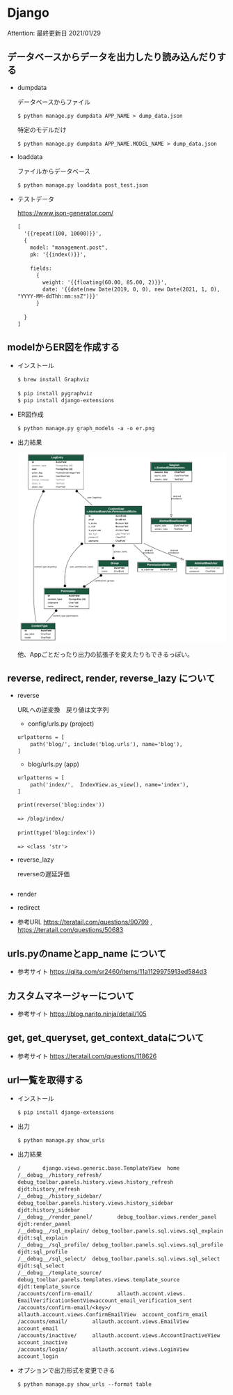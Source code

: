 # Django

Attention: 最終更新日 2021/01/29


## データベースからデータを出力したり読み込んだりする

- dumpdata

  データベースからファイル

  ```
  $ python manage.py dumpdata APP_NAME > dump_data.json
  ```

  特定のモデルだけ

  ```
  $ python manage.py dumpdata APP_NAME.MODEL_NAME > dump_data.json
  ```

- loaddata

  ファイルからデータベース

  ```
  $ python manage.py loaddata post_test.json   
  ```

- テストデータ
  
  https://www.json-generator.com/
  
  ```
  [
    '{{repeat(100, 10000)}}',
    {
      model: "management.post",
      pk: '{{index()}}',
      
      fields: 
        {
          weight: '{{floating(60.00, 85.00, 2)}}',
          date: '{{date(new Date(2019, 0, 0), new Date(2021, 1, 0),   "YYYY-MM-ddThh:mm:ssZ")}}'
        }
    
    }
  ]
  ```


## modelからER図を作成する

- インストール
  
  ```
  $ brew install Graphviz

  $ pip install pygraphviz
  $ pip install django-extensions
  ```

- ER図作成

  ```
  $ python manage.py graph_models -a -o er.png
  ```

- 出力結果

  ![出力結果](../img/er_sample.png)  

  他、Appごとだったり出力の拡張子を変えたりもできるっぽい。

## reverse, redirect, render, reverse_lazy について

- reverse
  
  URLへの逆変換　戻り値は文字列
  
  - config/urls.py (project)

  ```
  urlpatterns = [
      path('blog/', include('blog.urls'), name='blog'),
  ]
  ```

  - blog/urls.py (app)

  ```
  urlpatterns = [
      path('index/',  IndexView.as_view(), name='index'),
  ]
  ```

  ```
  print(reverse('blog:index'))
  
  => /blog/index/

  print(type('blog:index'))

  => <class 'str'> 
  ```

- reverse_lazy

  reverseの遅延評価

  ```

  ```

- render

- redirect

- 参考URL https://teratail.com/questions/90799 , https://teratail.com/questions/50683

## urls.pyのnameとapp_name について

- 参考サイト https://qiita.com/sr2460/items/11a1129975913ed584d3

## カスタムマネージャーについて

- 参考サイト https://blog.narito.ninja/detail/105

## get, get_queryset, get_context_dataについて 

- 参考サイト https://teratail.com/questions/118626

## url一覧を取得する

- インストール

  ```
  $ pip install django-extensions
  ```

- 出力

  ```
  $ python manage.py show_urls
  ```


- 出力結果

  ```
  /       django.views.generic.base.TemplateView  home
  /__debug__/history_refresh/     debug_toolbar.panels.history.views.history_refresh       djdt:history_refresh
  /__debug__/history_sidebar/     debug_toolbar.panels.history.views.history_sidebar       djdt:history_sidebar
  /__debug__/render_panel/        debug_toolbar.views.render_panel        djdt:render_panel
  /__debug__/sql_explain/ debug_toolbar.panels.sql.views.sql_explain      djdt:sql_explain
  /__debug__/sql_profile/ debug_toolbar.panels.sql.views.sql_profile      djdt:sql_profile
  /__debug__/sql_select/  debug_toolbar.panels.sql.views.sql_select       djdt:sql_select
  /__debug__/template_source/     debug_toolbar.panels.templates.views.template_source     djdt:template_source
  /accounts/confirm-email/        allauth.account.views.  EmailVerificationSentViewaccount_email_verification_sent
  /accounts/confirm-email/<key>/  allauth.account.views.ConfirmEmailView  account_confirm_email
  /accounts/email/        allauth.account.views.EmailView account_email
  /accounts/inactive/     allauth.account.views.AccountInactiveView       account_inactive
  /accounts/login/        allauth.account.views.LoginView account_login
  ```

- オプションで出力形式を変更できる

  ```
  $ python manage.py show_urls --format table
  ```